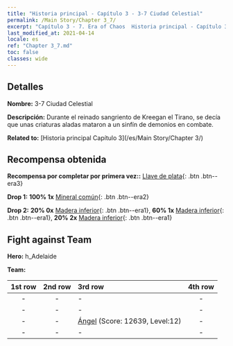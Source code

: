 ```yaml
---
title: "Historia principal - Capítulo 3 - 3-7 Ciudad Celestial"
permalink: /Main Story/Chapter 3_7/
excerpt: "Capítulo 3 - 7. Era of Chaos  Historia principal - Capítulo 3_7. 3-7 Ciudad Celestial"
last_modified_at: 2021-04-14
locale: es
ref: "Chapter 3_7.md"
toc: false
classes: wide
---
```


## Detalles

 **Nombre:** 3-7 Ciudad Celestial

 **Descripción:** Durante el reinado sangriento de Kreegan el Tirano, se decía que unas criaturas aladas mataron a un sinfín de demonios en combate.

 **Related to:** [Historia principal Capítulo 3](/es/Main Story/Chapter 3/)

## Recompensa obtenida

 **Recompensa por completar por primera vez::** [Llave de plata](/es/Items/con_693/){: .btn .btn--era3}

 **Drop 1:** **100% 1x** [Mineral común](/es/Items/mat_6/){: .btn .btn--era2}

 **Drop 2:** **20% 0x** [Madera inferior](/es/Items/mat_1/){: .btn .btn--era1}, **60% 1x** [Madera inferior](/es/Items/mat_1/){: .btn .btn--era1}, **20% 2x** [Madera inferior](/es/Items/mat_1/){: .btn .btn--era1}


## Fight against Team
 **Hero:** h_Adelaide

 **Team:**


  | 1st row | 2nd row | 3rd row | 4th row |
  |:----:|:----:|:----|:----:|
  | - | - | - | - |
  | - | - | - | - |
  | - | - | [Ángel](/es/units/Angel/) (Score: 12639, Level:12)  | - |
  | - | - | - | - |


